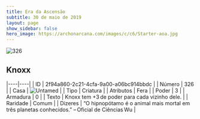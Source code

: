 ```yaml
---
title: Era da Ascensão
subtitle: 30 de maio de 2019
layout: page
show_sidebar: false
hero_image: https://archonarcana.com/images/c/c6/Starter-aoa.jpg
---
```


![326](https://cdn.keyforgegame.com/media/card_front/pt/435_326_J52WHQGRFG59_pt.png)

## Knoxx

|----|----|
| ID | 2f94a860-2c21-4cfa-9a00-a06bc914bbdc |
| Número | 326 |
| Casa | ![Untamed](https://archonarcana.com/images/thumb/b/bd/Untamed.png/22px-Untamed.png "Indomados") |
| Tipo | Criatura |
| Atributos | Fera |
| Poder | 3 |
| Armadura | 0 |
| Texto | Knoxx tem +3 de poder para cada vizinho dele. |
| Raridade | Comum |
| Dizeres | “O hipnopótamo é o animal mais mortal em três planetas conhecidos.”  – Oficial de Ciências Wu |
